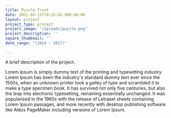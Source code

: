 ```yaml
---
title: Puzzle Truck
date: 2021-03-12T19:25:42.000-06:00
layout: project
project_type: project
project_image: "/uploads/puzzle.png"
project_description: ''
square_thumbnail: ''
date_range: "(2014 - 2017)"

---
```

A brief description of the project.

 <!--more--> 

 Lorem Ipsum is simply dummy text of the printing and typesetting industry. Lorem Ipsum has been the industry's standard dummy text ever since the 1500s, when an unknown printer took a galley of type and scrambled it to make a type specimen book. It has survived not only five centuries, but also the leap into electronic typesetting, remaining essentially unchanged. It was popularised in the 1960s with the release of Letraset sheets containing Lorem Ipsum passages, and more recently with desktop publishing software like Aldus PageMaker including versions of Lorem Ipsum.